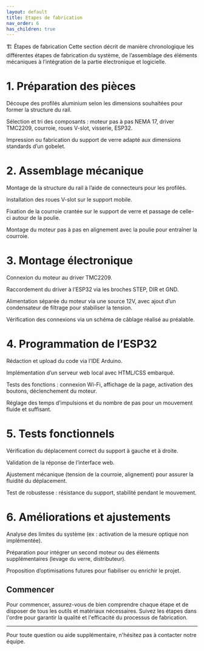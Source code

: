 ```yaml
---
layout: default
title: Etapes de fabrication
nav_order: 6
has_children: true
---
```


🏗️ Étapes de fabrication
Cette section décrit de manière chronologique les différentes étapes de fabrication du système, de l’assemblage des éléments mécaniques à l’intégration de la partie électronique et logicielle.


# 1. Préparation des pièces
Découpe des profilés aluminium selon les dimensions souhaitées pour former la structure du rail.

Sélection et tri des composants : moteur pas à pas NEMA 17, driver TMC2209, courroie, roues V-slot, visserie, ESP32.

Impression ou fabrication du support de verre adapté aux dimensions standards d’un gobelet.

# 2. Assemblage mécanique
Montage de la structure du rail à l’aide de connecteurs pour les profilés.

Installation des roues V-slot sur le support mobile.

Fixation de la courroie crantée sur le support de verre et passage de celle-ci autour de la poulie.

Montage du moteur pas à pas en alignement avec la poulie pour entraîner la courroie.

# 3. Montage électronique
Connexion du moteur au driver TMC2209.

Raccordement du driver à l’ESP32 via les broches STEP, DIR et GND.

Alimentation séparée du moteur via une source 12V, avec ajout d’un condensateur de filtrage pour stabiliser la tension.

Vérification des connexions via un schéma de câblage réalisé au préalable.

# 4. Programmation de l’ESP32
Rédaction et upload du code via l’IDE Arduino.

Implémentation d’un serveur web local avec HTML/CSS embarqué.

Tests des fonctions : connexion Wi-Fi, affichage de la page, activation des boutons, déclenchement du moteur.

Réglage des temps d’impulsions et du nombre de pas pour un mouvement fluide et suffisant.

# 5. Tests fonctionnels
Vérification du déplacement correct du support à gauche et à droite.

Validation de la réponse de l’interface web.

Ajustement mécanique (tension de la courroie, alignement) pour assurer la fluidité du déplacement.

Test de robustesse : résistance du support, stabilité pendant le mouvement.

# 6. Améliorations et ajustements
Analyse des limites du système (ex : activation de la mesure optique non implémentée).

Préparation pour intégrer un second moteur ou des éléments supplémentaires (levage du verre, distributeur).

Proposition d’optimisations futures pour fiabiliser ou enrichir le projet.

## Commencer

Pour commencer, assurez-vous de bien comprendre chaque étape et de disposer de tous les outils et matériaux nécessaires. Suivez les étapes dans l'ordre pour garantir la qualité et l'efficacité du processus de fabrication.

---

Pour toute question ou aide supplémentaire, n'hésitez pas à contacter notre équipe.
